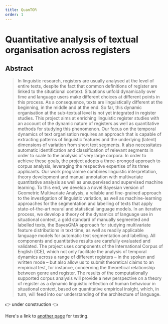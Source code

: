 ```yaml
---
title: QuanTOR
order: 1
---
```


# Quantitative analysis of textual organisation across registers

## Abstract

> In linguistic research, registers are usually analysed at the level of entire texts, despite the fact that common definitions of register are linked to the situational context. Situations unfold dynamically over time and language users make different choices at different points in this process. As a consequence, texts are linguistically different at the beginning, in the middle and at the end. So far, this dynamic organisation at the sub-textual level is not yet integrated in register studies. This project aims at enriching linguistic register studies with an account of the dynamic nature of registers as well as quantitative methods for studying this phenomenon. Our focus on the temporal dynamics of text organisation requires an approach that is capable of extracting patterns of linguistic features and the underlying (latent) dimensions of variation from short text segments. It also necessitates automatic identification and classification of relevant segments in order to scale to the analysis of very large corpora. In order to achieve these goals, the project adopts a three-pronged approach to corpus analysis, leveraging the respective expertise of its three applicants. Our work programme combines linguistic interpretation, theory development and manual annotation with multivariate quantitative analysis as well as unsupervised and supervised machine learning. To this end, we develop a novel Bayesian version of Geometric Multivariate Analysis, a reliable and fine-grained approach to the investigation of linguistic variation, as well as machine-learning approaches for the segmentation and labelling of texts that apply state-of-the-art neural and statistical language models. In an iterative process, we develop a theory of the dynamics of language use in situational context, a gold standard of manually segmented and labelled texts, the BayesGMA approach for studying multivariate feature distributions in text time, as well as readily applicable language models for automatic text segmentation and labelling. All components and quantitative results are carefully evaluated and validated. The project uses components of the International Corpus of English (ICE), which not only facilitate the analysis of temporal dynamics across a range of different registers – in the spoken and written mode – but also allow us to submit theoretical claims to an empirical test, for instance, concerning the theoretical relationship between genre and register. The results of the computationally supported corpus analysis will provide a new perspective on a theory of register as a dynamic linguistic reflection of human behaviour in situational context, based on quantitative empirical insight, which, in turn, will feed into our understanding of the architecture of language.

👉 under construction 👈

Here's a link to [another page](page2.md) for testing.
